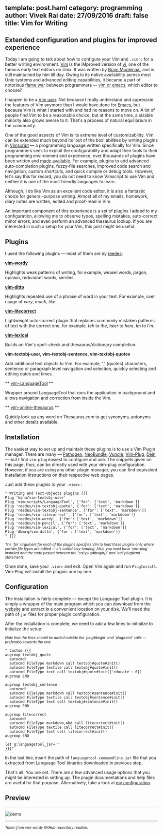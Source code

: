template: post.haml
category: programming
author: Vivek Rai
date: 27/09/2016
draft: false
title: Vim for Writing
---
Extended configuration and plugins for improved experience
---

Today I am going to talk about how to configure your Vim and `.vimrc` for
a better writing environment. [Vim](https://en.wikipedia.org/wiki/Vim_(text_editor)) is the iMproved version of [vi](https://en.wikipedia.org/wiki/Vi), one of the
famous early text editors on Unix. It was written by [Bram Moolenaar](https://en.wikipedia.org/wiki/Bram_Moolenaar) and is still
maintained by him till day. Owing to its native availability across most Unix
systems and advanced editing capabilities, it became a part of notorious [flame war](https://en.wikipedia.org/wiki/Flaming_(Internet))
between programmers — [vim or emacs](https://en.wikipedia.org/wiki/Editor_war), which editor to choose?

I happen to be a [Vim user](https://github.com/vivekiitkgp/Dotfiles-vim). Not because I really understand and appreciate the
features of Vim anymore than I would have done for [Emacs](https://en.wikipedia.org/wiki/Emacs), but because Vim
is what I started with and had no reasons to move on. A lot of people find Vim
to be a reasonable choice, but at the same time, a sizable minority also grows
averse to it. That's a process of natural equilibrium in the community.

One of the good aspects of Vim is its extreme level of customizability. Vim can
be extended much beyond its 'out of the box' abilities by writing plugins in
[Vimscript](https://en.wikipedia.org/wiki/Vimscript) — a programming language
written specifically for Vim. Since programmers seek to exploit the
configurability and adapt their tools to their programming environment and
experience, over thousands of plugins have been written and [made
available](http://vim-scripts.org/). For example, plugins to add
advanced auto-completion plugins, fuzzy-file searches, improved code search and
navigation, custom shortcuts, and quick compile or debug tools. However, let's
say this for record, you do not need to know Vimscript to use Vim and neither it
is one of the most friendly languages to learn.

Although, I do like Vim as an excellent code editor, it is also a fantastic
choice for general-purpose writing. Almost all of my emails, homework, diary
notes are written, edited and proof-read in Vim.

An important component of this experience is a set of plugins I added to my
configuration, allowing me to observe typos, spelling mistakes, auto-correct
minor errors, and even perform an advanced thesaurus lookup. If you are
interested in such a setup for your Vim, this post might be useful.

## Plugins

I used the following plugins —  most of them are by [reedes](https://github.com/reedes/):

**[vim-wordy](https://github.com/reedes/vim-wordy)**

Highlights weak patterns of writing, for example, weasel words, jargon, opinion,
redundant words, similies.

**[vim-ditto](https://github.com/reedes/vim-ditto)**

Highlights repeated use of a phrase of word in your text. For example, over
usage of *very*, *much*, *like*.

**[vim-litecorrect](https://github.com/reedes/vim-ditto)**

Lightweight auto-correct plugin that replaces commonly mistaken patterns of text
with the correct one, for example, *teh* to *the*, *heer* to *here*, *Im* to
*I’m*.

**[vim-lexical](https://github.com/reedes/vim-ditto)**

Builds on Vim's spell-check and thesaurus/dictionary completion.

**vim-textobj-user, vim-textobj-sentence, vim-textobj-quotes**

Add additional text objects to Vim. For example, ‘,” (quotes) characters,
sentence or paragraph level navigation and selection, quickly selecting and
editing dates and times.

** [vim-LanguageTool](https://github.com/vim-scripts/LanguageTool) **

Wrapper around LanguageTool that runs the application in background and allows
navigation and correction from inside the Vim.

** [vim-online-thesaurus](https://github.com/beloglazov/vim-online-thesaurus) **

Quickly look up any word on Thesaurus.com to get synonyms, antonyms and other
details available.


## Installation

The easiest way to set up and maintain these plugins is to use a Vim Plugin
manager. There are many — [Pathogen](https://github.com/tpope/vim-pathogen), [NeoBundle](https://github.com/Shougo/neobundle.vim/), [Vundle](https://github.com/VundleVim/Vundle.vim), [Vim-Plug](https://github.com/junegunn/vim-plug), [Dein](https://github.com/Shougo/dein.vim) — but
I find `vim-plug` easiest to configure and use. The snippets given on this page,
thus, can be directly used with your vim-plug configuration. However, if you are
using any other plugin manager, you can find equivalent installation
instructions on their respective web pages.

Just add these plugins to your `.vimrc` :

    " Writing and Text-Objects plugins {{{
    Plug 'kana/vim-textobj-user'
    Plug 'vim-scripts/LanguageTool', {'for': ['text', 'markdown']}
    Plug 'reedes/vim-textobj-quote', {'for': ['text', 'markdown']}
    Plug 'reedes/vim-textobj-sentence', {'for': ['text', 'markdown']}
    Plug 'reedes/vim-litecorrect', {'for': ['text', 'markdown']}
    Plug 'reedes/vim-wordy', {'for': ['text', 'markdown']}
    Plug 'reedes/vim-pencil', {'for': ['text', 'markdown']}
    Plug 'reedes/vim-lexical', {'for': ['text', 'markdown']}
    Plug 'dbmrq/vim-ditto', {'for': ['text', 'markdown']}
    " }}}

<small>
<i>
The `for` argument for each of the plugins specifies Vim to load these plugins
only where certain file types are edited — it's called lazy-loading. Also, you
must have `vim-plug` installed and the code pasted between the `call
plug#begin()` and `call plug#end` statements.
</i>
</small>


Once done, save your `.vimrc` and exit. Open Vim again and run `PlugInstall`.
Vim-Plug will install the plugins one by one.

## Configuration

The installation is fairly complete — except the Language Tool plugin. It is simply a wrapper of the main
program which you can download from the [website](https://www.languagetool.org/) and extract in a convenient
location on your disk. We'll need the path of `jar` files for proper plugin
configuration.

After the installation is complete, we need to add a few lines to initialize to
initialize the setup:

<small>
<i>
Note that the lines should be added outside the `plug#begin` and `plug#end`
calls — preferably towards the end.
</i>
</small>

    " Custom {{{
    augroup textobj_quote
      autocmd!
      autocmd FileType markdown call textobj#quote#init()
      autocmd FileType textile call textobj#quote#init()
      autocmd FileType text call textobj#quote#init({'educate': 0})
    augroup END

    augroup textobj_sentence
      autocmd!
      autocmd FileType markdown call textobj#sentence#init()
      autocmd FileType textile call textobj#sentence#init()
      autocmd FileType text call textobj#sentence#init()
    augroup END

    augroup litecorrect
      autocmd!
      autocmd FileType markdown,mkd call litecorrect#init()
      autocmd FileType textile call litecorrect#init()
      autocmd FileType text call litecorrect#init()
    augroup END

    let g:languagetool_jar=''
    }}}"



In the last line, insert the path of `languagetool-commandline.jar` file that
you extracted from Language Tool binaries downloaded in previous step.

That's all. You are set. There are a few advanced usage options that you might
be interested in setting up. The plugin documentations and help files are
useful for that purpose. Alternatively, take a look at [my configuration](https://github.com/vivekiitkgp/Dotfiles-vim/blob/vim-plug-2/config/general.vim).

## Preview

- - -
![demo](http://i.imgur.com/cXDCwdE.gif)
- - -
<small> <i> Taken from vim-wordy GitHub repository readme. </i> </small>
